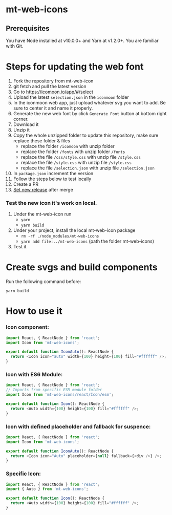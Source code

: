 # mt-web-icons

## Prerequisites

You have Node installed at v10.0.0+ and Yarn at v1.2.0+.
You are familiar with Git.

# Steps for updating the web font
1. Fork the repository from mt-web-icon
2. git fetch and pull the latest version
3. Go to https://icomoon.io/app/#/select
4. Upload the latest `selection.json` in the `iconmoon` folder
5. In the iconmoon web app, just upload whatever svg you want to add. Be sure to center it and name it properly.
6. Generate the new web font by click `Generate Font` button at bottom right corner.
7. Download it
8. Unzip it
9. Copy the whole unzipped folder to update this repository,
make sure replace these folder & files
    - replace the folder `/icomoon` with unzip folder
    - replace the folder `/fonts` with unzip folder `/fonts`
    - replace the file `/css/style.css` with unzip file `/style.css`
    - replace the file `/style.css` with unzip file `/style.css`
    - replace the file `/selection.json` with unzip file `/selection.json`
10. In `package.json` increment the version
11. Follow the steps below to test locally
12. Create a PR
13. [Set new release](https://github.com/moneytree/mt-web-icons/releases) after merge

### Test the new icon it's work on local.
1. Under the mt-web-icon run
    - `yarn`
    - `yarn build`
2. Under your project, install the local mt-web-icon package
    - `rm -rf ./node_modules/mt-web-icons`
    - `yarn add file:../mt-web-icons` (path the folder mt-web-icons)
3. Test it

# Create svgs and build components

Run the following command before:

```console
yarn build
```

# How to use it

### Icon component:

```javascript
import React, { ReactNode } from 'react';
import Icon from 'mt-web-icons';

export default function IconAuto(): ReactNode {
  return <Icon icon="auto" width={100} height={100} fill="#ffffff" />;
}
```

### Icon with ES6 Module:

```javascript
import React, { ReactNode } from 'react';
// Imports from specific ESM module folder
import Icon from 'mt-web-icons/react/Icon/esm';

export default function Icon(): ReactNode {
  return <Auto width={100} height={100} fill="#ffffff" />;
}
```

### Icon with defined placeholder and fallback for suspence:

```javascript
import React, { ReactNode } from 'react';
import Icon from 'mt-web-icons';

export default function IconAuto(): ReactNode {
  return <Icon icon="Auto" placeholder={null} fallback={<div />} />;
}
```

### Specific Icon:

```javascript
import React, { ReactNode } from 'react';
import { Auto } from 'mt-web-icons';

export default function Icon(): ReactNode {
  return <Auto width={100} height={100} fill="#ffffff" />;
}
```
